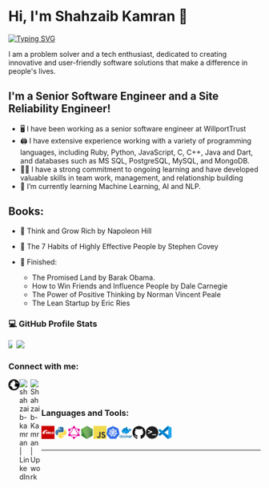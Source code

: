 # Hi, I'm Shahzaib Kamran 👋

[![Typing SVG](https://readme-typing-svg.herokuapp.com?font=Fira+Code&pause=1000&width=435&lines=Nice+to+meet+you!;I+am+a+Senior+Software+Engineer;and+Tech+Enthusiast;I+can+get+your+ideas+into+software)](https://git.io/typing-svg)

I am a problem solver and a tech enthusiast, dedicated to creating innovative and user-friendly software solutions that make a difference in people's lives.

## I'm a Senior Software Engineer and a Site Reliability Engineer!

- 🖥️ I have been working as a senior software engineer at WillportTrust 
- 🖨️ I have extensive experience working with a variety of programming languages, including Ruby, Python, JavaScript, C, C++, Java and Dart, and databases such as MS SQL, PostgreSQL, MySQL, and MongoDB.
- 🧑‍💻 I have a strong commitment to ongoing learning and have developed valuable skills in team work, management, and relationship building
- 🌱 I’m currently learning Machine Learning, AI and NLP.

## Books:  

- 📖 Think and Grow Rich by Napoleon Hill
- 📖 The 7 Habits of Highly Effective People by Stephen Covey

- 📕 Finished: 
     * The Promised Land by Barak Obama.
     * How to Win Friends and Influence People by Dale Carnegie
     * The Power of Positive Thinking by Norman Vincent Peale
     * The Lean Startup by Eric Ries
     
<h3>💻 GitHub Profile Stats</h3>
<div style="display: flex;">
  <div style="padding-right: 0px;">
    <img width="50%" align="left" src="https://github-readme-stats.vercel.app/api?username=shahzaibkamran&theme=radical&count_private=true" />
  </div>
  <div style="padding-right: 0px;">
    <img width="50%" src="https://github-readme-stats.vercel.app/api/top-langs/?username=shahzaibkamran&layout=compact&theme=radical" />
  </div>
</div>

### Connect with me:

[<img align="left" alt="Website" width="22px" src="https://raw.githubusercontent.com/iconic/open-iconic/master/svg/globe.svg" />][website]
[<img align="left" alt="shahzaib-kamran | LinkedIn" width="22px" src="https://cdn.jsdelivr.net/npm/simple-icons@v3/icons/linkedin.svg" />][linkedin]
[<img align="left" alt="Shahzaib-Kamran | Upwork" width="22px" src="https://cdn.jsdelivr.net/npm/simple-icons@v3/icons/upwork.svg" />][upwork]

<br />
<br />

### Languages and Tools:

[<img align="left" alt="Ruby on Rails" width="26px" src="https://raw.githubusercontent.com/github/explore/80688e429a7d4ef2fca1e82350fe8e3517d3494d/topics/rails/rails.png" />][website]
[<img align="left" alt="Python" width="26px" src="https://raw.githubusercontent.com/github/explore/80688e429a7d4ef2fca1e82350fe8e3517d3494d/topics/python/python.png" />][website]
[<img align="left" alt="GraphQL" width="26px" src="https://raw.githubusercontent.com/github/explore/80688e429a7d4ef2fca1e82350fe8e3517d3494d/topics/graphql/graphql.png" />][website]
[<img align="left" alt="Node.js" width="26px" src="https://raw.githubusercontent.com/github/explore/80688e429a7d4ef2fca1e82350fe8e3517d3494d/topics/nodejs/nodejs.png" />][website]
[<img align="left" alt="JavaScript" width="26px" src="https://raw.githubusercontent.com/github/explore/80688e429a7d4ef2fca1e82350fe8e3517d3494d/topics/javascript/javascript.png" />][website]
[<img align="left" alt="Kubernetes" width="26px" src="https://raw.githubusercontent.com/github/explore/80688e429a7d4ef2fca1e82350fe8e3517d3494d/topics/kubernetes/kubernetes.png" />][website]
[<img align="left" alt="Docker" width="26px" src="https://raw.githubusercontent.com/github/explore/80688e429a7d4ef2fca1e82350fe8e3517d3494d/topics/docker/docker.png" />][website]
[<img align="left" alt="GitHub" width="26px" src="https://raw.githubusercontent.com/github/explore/78df643247d429f6cc873026c0622819ad797942/topics/github/github.png" />][website]
[<img align="left" alt="Terminal" width="26px" src="https://raw.githubusercontent.com/github/explore/80688e429a7d4ef2fca1e82350fe8e3517d3494d/topics/terminal/terminal.png" />][website]
[<img align="left" alt="Visual Studio Code" width="26px" src="https://raw.githubusercontent.com/github/explore/80688e429a7d4ef2fca1e82350fe8e3517d3494d/topics/visual-studio-code/visual-studio-code.png" />][website]

<br />
<br />

---

[website]: https://example.com
[linkedin]: https://www.linkedin.com/in/shahzaibkamran/
[upwork]: https://www.upwork.com/freelancers/shahzebkam
